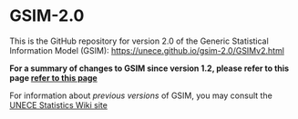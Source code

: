 # GSIM-2.0

This is the GitHub repository for version 2.0 of the Generic Statistical Information Model (GSIM): https://unece.github.io/gsim-2.0/GSIMv2.html

**For a summary of changes to GSIM since version 1.2, please refer to this page [refer to this page](https://github.com/UNECE/GSIM-2.0/blob/42b3f8ea173fd31a451e25b110ba7979a6064e40/Changes%20since%20GSIM%20v1.2/Introduction.md)**

For information about _previous versions_ of GSIM, you may consult the [UNECE Statistics Wiki site](https://statswiki.unece.org/display/gsim/GSIM+version+1.2)


